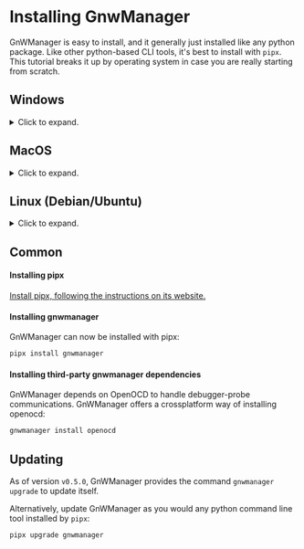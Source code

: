 # Installing GnwManager
GnWManager is easy to install, and it generally just installed like any python package.
Like other python-based CLI tools, it's best to install with `pipx`.
This tutorial breaks it up by operating system in case you are really starting from scratch.

## Windows
<details>
  <summary>Click to expand.</summary>

  ### Installing Chocolately
  [Chocolately](https://chocolatey.org/) is a package manager for Windows.
  A package manager streamlines the installation and updating of software.
  Think of it like a CLI-based app store.

  To install Chocolately, [follow their install instructions](https://chocolatey.org/install).

  To summarize their installation instructions, open PowerShell with "Run as administrator" and run the following command.

  ```powershell
  Set-ExecutionPolicy Bypass -Scope Process -Force; [System.Net.ServicePointManager]::SecurityProtocol = [System.Net.ServicePointManager]::SecurityProtocol -bor 3072; iex ((New-Object System.Net.WebClient).DownloadString('https://community.chocolatey.org/install.ps1'))
  ```

  ### Installing python
  If you don't have a modern (>=3.9) version of python installed, you can install it with `Chocolately`:

  ```bash
  choco install python
  ```

  Proceed to the [common section](#Common) for remaining installation instructions.

</details>

## MacOS
<details>
  <summary>Click to expand.</summary>

  #### Installing Homebrew
  [Homebrew](https://brew.sh/) is a package manager for MacOS.
  A package manager streamlines the installation and updating of software.
  Think of it like a CLI-based app store.

  To install Homebrew, [follow their install instructions](https://brew.sh/).

  To summarize their installation instructions, run the following command in a terminal.
  ```bash
  /bin/bash -c "$(curl -fsSL https://raw.githubusercontent.com/Homebrew/install/HEAD/install.sh)"
  ```

  #### Installing python
  If you don't have a modern (>=3.9) version of python installed, you can install it with `brew`:

  ```bash
  brew install python
  ```

  Proceed to the [common section](#Common) for remaining installation instructions.

</details>

## Linux (Debian/Ubuntu)

<details>
  <summary>Click to expand.</summary>

  #### Installing python
  If you don't have a modern (>=3.9) version of python installed, you can install it with `apt-get`:

  ```bash
  sudo apt-get update
  sudo apt-get install python
  ```

  Proceed to the [common section](#Common) for remaining installation instructions.

</details>

## Common
#### Installing pipx
[Install pipx, following the instructions on its website.](<https://pipx.pypa.io/stable/#install-pipx>)

#### Installing gnwmanager
GnWManager can now be installed with pipx:

```bash
pipx install gnwmanager
```

#### Installing third-party gnwmanager dependencies
GnWManager depends on OpenOCD to handle debugger-probe communications.
GnWManager offers a crossplatform way of installing openocd:

```bash
gnwmanager install openocd
```

## Updating
As of version ``v0.5.0``, GnWManager provides the command ``gnwmanager upgrade`` to update
itself.

Alternatively, update GnWManager as you would any python command line tool installed by `pipx`:
```bash
pipx upgrade gnwmanager
```
